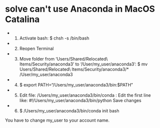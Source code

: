 # solve can't use Anaconda in MacOS Catalina

- 1. Activate bash: $ chsh -s /bin/bash
- 2. Reopen Terminal
- 3. Move folder from ‘Users/Shared/Relocated\ Items/Security/anaconda3’ to ‘/User/my_user/anaconda3’: 
 $ mv Users/Shared/Relocated\ Items/Security/anaconda3/* /User/my_user/anaconda3
- 4. $ export PATH=“/Users/my_user/anaconda3/bin:$PATH”
- 5. Edit file: /Users/my_user/anaconda3/bin/conda :
Edit the first line like: #!/Users/my_user/anaconda3/bin/python
Save changes
- 6. $ /Users/my_user/anaconda3/bin/conda init bash

You have to change my_user to your account name.
